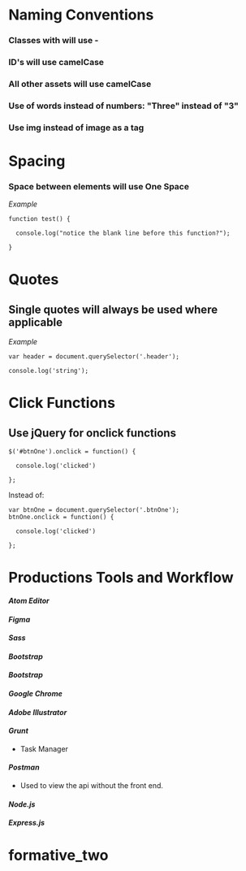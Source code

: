 # Naming Conventions

### Classes with will  use -
### ID's will use camelCase
### All other assets will use camelCase
### Use of words instead of numbers: "Three" instead of "3"
### Use img instead of image as a tag


# Spacing

### Space between elements will use One Space

*Example*
```
function test() {

  console.log("notice the blank line before this function?");

}
```

# Quotes

## Single quotes will always be used where applicable

*Example*
```
var header = document.querySelector('.header');

console.log('string');
```

# Click Functions

## Use jQuery for onclick functions

```
$('#btnOne').onclick = function() {

  console.log('clicked')

};
```

Instead of:

```
var btnOne = document.querySelector('.btnOne');
btnOne.onclick = function() {

  console.log('clicked')

};
```

# Productions Tools and Workflow

#### *Atom Editor*

#### *Figma*

#### *Sass*

#### *Bootstrap*

#### *Bootstrap*

#### *Google Chrome*

#### *Adobe Illustrator*

#### *Grunt*
- Task Manager

#### *Postman*
- Used to view the api without the front end.

#### *Node.js*

#### *Express.js*
# formative_two
